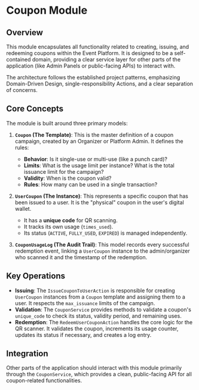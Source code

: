# Coupon Module

## Overview

This module encapsulates all functionality related to creating, issuing, and redeeming coupons within the Event Platform. It is designed to be a self-contained domain, providing a clear service layer for other parts of the application (like Admin Panels or public-facing APIs) to interact with.

The architecture follows the established project patterns, emphasizing Domain-Driven Design, single-responsibility Actions, and a clear separation of concerns.

## Core Concepts

The module is built around three primary models:

1.  **`Coupon` (The Template)**: This is the master definition of a coupon campaign, created by an Organizer or Platform Admin. It defines the rules:
    *   **Behavior**: Is it single-use or multi-use (like a punch card)?
    *   **Limits**: What is the usage limit per instance? What is the total issuance limit for the campaign?
    *   **Validity**: When is the coupon valid?
    *   **Rules**: How many can be used in a single transaction?

2.  **`UserCoupon` (The Instance)**: This represents a specific coupon that has been issued to a user. It is the "physical" coupon in the user's digital wallet.
    *   It has a **unique code** for QR scanning.
    *   It tracks its own usage (`times_used`).
    *   Its status (`ACTIVE`, `FULLY_USED`, `EXPIRED`) is managed independently.

3.  **`CouponUsageLog` (The Audit Trail)**: This model records every successful redemption event, linking a `UserCoupon` instance to the admin/organizer who scanned it and the timestamp of the redemption.

## Key Operations

-   **Issuing**: The `IssueCouponToUserAction` is responsible for creating `UserCoupon` instances from a `Coupon` template and assigning them to a user. It respects the `max_issuance` limits of the campaign.
-   **Validation**: The `CouponService` provides methods to validate a coupon's `unique_code` to check its status, validity period, and remaining uses.
-   **Redemption**: The `RedeemUserCouponAction` handles the core logic for the QR scanner. It validates the coupon, increments its usage counter, updates its status if necessary, and creates a log entry.

## Integration

Other parts of the application should interact with this module primarily through the `CouponService`, which provides a clean, public-facing API for all coupon-related functionalities. 
